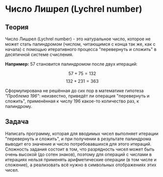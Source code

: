 # Число Лишрел (Lychrel number)

## Теория

Число Лишрел (Lychrel number) - это натуральное число, которое не может стать палиндромом (числом, читающимся с конца так же, как с начала) с помощью итеративного процесса "перевернуть и сложить" в десятичной системе счисления.

**Например:** $57$ становится палиндромом после двух итераций:

$$
57 + 75 = 132
$$
$$
132 + 231 = 363
$$

Сформулирована не решённая до сих пор в математике гипотеза *"Проблема 196"*: неизвестно, приведёт ли операция "перевернуть и сложить", применённая к числу $196$ какое-то количество раз, к палиндрому.

## Задача

Написать программу, которая для вводимых чисел выполняет итерации "перевернуть и сложить", и при получении в результате палиндрома выводит его значение и число потребовавшихся для этого итераций. Сложность задания состоит в том, что разрядность чисел может быть очень высокой (до сотен знаков), поэтому для операций с числами в итерациях нельзя применять арифметические операции (в том числе и сложение), а реализовать всё нужно в символьных отображениях этих чисел.
